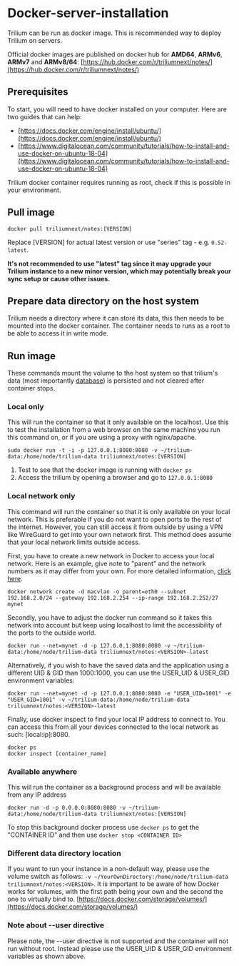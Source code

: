# Docker-server-installation
Trilium can be run as docker image. This is recommended way to deploy Trilium on servers.

Official docker images are published on docker hub for **AMD64**, **ARMv6**, **ARMv7** and **ARMv8/64**: [https://hub.docker.com/r/triliumnext/notes/](https://hub.docker.com/r/triliumnext/notes/)

Prerequisites
-------------

To start, you will need to have docker installed on your computer. Here are two guides that can help:

*   [https://docs.docker.com/engine/install/ubuntu/](https://docs.docker.com/engine/install/ubuntu/)
*   [https://www.digitalocean.com/community/tutorials/how-to-install-and-use-docker-on-ubuntu-18-04](https://www.digitalocean.com/community/tutorials/how-to-install-and-use-docker-on-ubuntu-18-04)

Trilium docker container requires running as root, check if this is possible in your environment.

Pull image
----------

```text-plain
docker pull triliumnext/notes:[VERSION]
```

Replace \[VERSION\] for actual latest version or use "series" tag - e.g. `0.52-latest`.

**It's not recommended to use "latest" tag since it may upgrade your Trilium instance to a new minor version, which may potentially break your sync setup or cause other issues.**

Prepare data directory on the host system
-----------------------------------------

Trilium needs a directory where it can store its data, this then needs to be mounted into the docker container. The container needs to runs as a root to be able to access it in write mode.

Run image
---------

These commands mount the volume to the host system so that trilium's data (most importantly [database](database.md)) is persisted and not cleared after container stops.

### Local only

This will run the container so that it only available on the localhost. Use this to test the installation from a web browser on the same machine you run this command on, or if you are using a proxy with nginx/apache.

```text-plain
sudo docker run -t -i -p 127.0.0.1:8080:8080 -v ~/trilium-data:/home/node/trilium-data triliumnext/notes:[VERSION]
```

1.  Test to see that the docker image is running with `docker ps`
2.  Access the trilium by opening a browser and go to `127.0.0.1:8080`

### Local network only

This command will run the container so that it is only available on your local network. This is preferable if you do not want to open ports to the rest of the internet. However, you can still access it from outside by using a VPN like WireGuard to get into your own network first. This method does assume that your local network limits outside access.

First, you have to create a new network in Docker to access your local network. Here is an example, give note to "parent" and the network numbers as it may differ from your own. For more detailed information, [click here](https://blog.oddbit.com/post/2018-03-12-using-docker-macvlan-networks/).

```text-plain
docker network create -d macvlan -o parent=eth0 --subnet 192.168.2.0/24 --gateway 192.168.2.254 --ip-range 192.168.2.252/27 mynet
```

Secondly, you have to adjust the docker run command so it takes this network into account but keep using localhost to limit the accessibility of the ports to the outside world.

```text-plain
docker run --net=mynet -d -p 127.0.0.1:8080:8080 -v ~/trilium-data:/home/node/trilium-data triliumnext/notes:<VERSION>-latest
```

Alternatively, if you wish to have the saved data and the application using a different UID & GID than 1000:1000, you can use the USER\_UID & USER\_GID environment variables:

```text-plain
docker run --net=mynet -d -p 127.0.0.1:8080:8080 -e "USER_UID=1001" -e "USER_GID=1001" -v ~/trilium-data:/home/node/trilium-data triliumnext/notes:<VERSION>-latest
```

Finally, use docker inspect to find your local IP address to connect to. You can access this from all your devices connected to the local network as such: \[local:ip\]:8080.

```text-plain
docker ps
docker inspect [container_name]
```

### Available anywhere

This will run the container as a background process and will be available from any IP address

```text-plain
docker run -d -p 0.0.0.0:8080:8080 -v ~/trilium-data:/home/node/trilium-data triliumnext/notes:[VERSION]
```

To stop this background docker process use `docker ps` to get the "CONTAINER ID" and then use `docker stop <CONTAINER ID>`

### Different data directory location

If you want to run your instance in a non-default way, please use the volume switch as follows: `-v ~/YourOwnDirectory:/home/node/trilium-data triliumnext/notes:<VERSION>`. It is important to be aware of how Docker works for volumes, with the first path being your own and the second the one to virtually bind to. [https://docs.docker.com/storage/volumes/](https://docs.docker.com/storage/volumes/)

### Note about --user directive

Please note, the --user directive is not supported and the container will not run without root. Instead please use the USER\_UID & USER\_GID environment variables as shown above.
